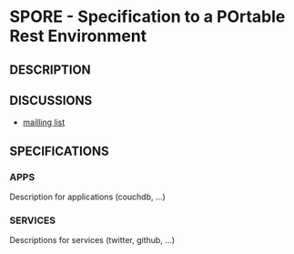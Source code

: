 # SPORE - Specification to a POrtable Rest Environment

## DESCRIPTION

## DISCUSSIONS

 * [mailling list](http://groups.google.com/group/spore-rest)

## SPECIFICATIONS

### APPS

Description for applications (couchdb, ...)

### SERVICES

Descriptions for services (twitter, github, ...)
